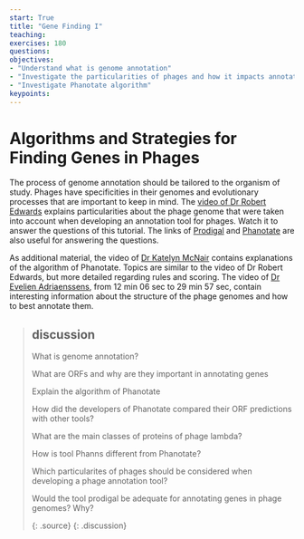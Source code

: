 ```yaml
---
start: True
title: "Gene Finding I"
teaching: 
exercises: 180
questions:
objectives:
- "Understand what is genome annotation"
- "Investigate the particularities of phages and how it impacts annotation"
- "Investigate Phanotate algorithm"
keypoints:
---
```


# Algorithms and Strategies for Finding Genes in Phages

The process of genome annotation should be tailored to the organism of study. Phages have specificities in their genomes and evolutionary processes that are important to keep in mind. The [video of Dr Robert Edwards](https://www.youtube.com/watch?v=ecJ1DqVvuFE&pp=ygUJcGhhbm90YXRl) explains particularities about the phage genome that were taken into account when developing an annotation tool for phages. Watch it to answer the questions of this tutorial. The links of [Prodigal](https://github.com/hyattpd/Prodigal) and [Phanotate](https://academic.oup.com/bioinformatics/article/35/22/4537/5480131) are also useful for answering the questions.   

As additional material, the video of [Dr Katelyn McNair](https://www.youtube.com/watch?v=gvnPsA1S6GY&pp=ygUJcGhhbm90YXRl) contains explanations of the algorithm of Phanotate. Topics are similar to the video of Dr Robert Edwards, but more detailed regarding rules and scoring. The video of [Dr Evelien Adriaenssens](https://www.youtube.com/watch?v=wO1w1Z1Or1w&pp=ygUJcGhhbm90YXRl), from 12 min 06 sec to 29 min 57 sec, contain interesting information about the structure of the phage genomes and how to best annotate them.    

> ## discussion
> 
> What is genome annotation?
> 
> What are ORFs and why are they important in annotating genes
>
> Explain the algorithm of Phanotate
>
> How did the developers of Phanotate compared their ORF predictions with other tools?
>
> What are the main classes of proteins of phage lambda?
>
> How is tool Phanns different from Phanotate?
>
> Which particularites of phages should be considered when developing a phage annotation tool?
>
> Would the tool prodigal be adequate for annotating genes in phage genomes? Why?
> 
> {: .source}
{: .discussion}
